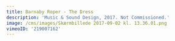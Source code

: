 ```yaml
---
title: Barnaby Roper - The Dress
description: 'Music & Sound Design, 2017. Not Commissioned.'
image: /cms/images/Skærmbillede 2017-09-02 kl. 13.36.01.png
vimeoID: '219007162'
---
```












